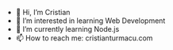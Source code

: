 - 👋 Hi, I’m Cristian
- 👀 I’m interested in learning Web Development
- 🌱 I’m currently learning Node.js
- 📫 How to reach me: cristianturmacu.com

<!---
Cristian1t/Cristian1t is a ✨ special ✨ repository because its `README.md` (this file) appears on your GitHub profile.
You can click the Preview link to take a look at your changes.
--->
